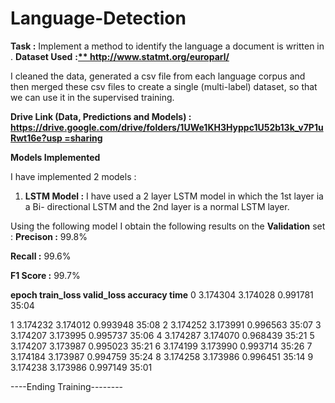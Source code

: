 # Language-Detection

**Task :**  Implement a method to identify the language a document is written in . **Dataset Used** **:[** **http://www.statmt.org/europarl/** ](http://www.statmt.org/europarl/)**

I cleaned the data, generated a csv file from each language corpus and then merged these csv files to create a single (multi-label) dataset, so that we can use it in the supervised training. 

**Drive Link (Data, Predictions and Models) :**  [**https://drive.google.com/drive/folders/1UWe1KH3Hyppc1U52b13k_v7P1uRwt16e?usp =sharing** ](https://drive.google.com/drive/folders/1UWe1KH3Hyppc1U52b13k_v7P1uRwt16e?usp=sharing)

**Models Implemented** 

I have implemented 2 models : 

1) **LSTM Model :** I have used a 2 layer LSTM model in which the 1st layer ia a Bi- directional LSTM and the 2nd layer is a normal LSTM layer. 

Using the following model I obtain the following results on the **Validation** set : **Precison :** 99.8% 

**Recall     :** 99.6% 

**F1 Score :** 99.7% 

**epoch  train\_loss  valid\_loss  accuracy  time** 0  3.174304  3.174028  0.991781  35:04 

1  3.174232  3.174012  0.993948  35:08 2  3.174252  3.173991  0.996563  35:07 3  3.174207  3.173995  0.995737  35:06 4  3.174287  3.174070  0.968439  35:21 5  3.174207  3.173987  0.995023  35:21 6  3.174199  3.173990  0.993714  35:26 7  3.174184  3.173987  0.994759  35:24 8  3.174258  3.173986  0.996451  35:14 9  3.174238  3.173986  0.997149  35:01 

----Ending Training--------  
